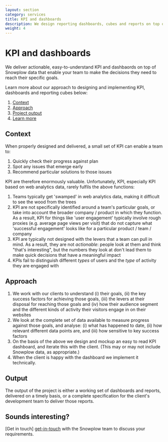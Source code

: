 ```yaml
---
layout: section
category: services
title: KPI and dashboards
description: We design reporting dashboards, cubes and reports on top of Snowplow and related data sets
weight: 4
---
```


# KPI and dashboards

We deliver actionable, easy-to-understand KPI and dashbaords on top of Snowplow data that enable your team to make the decisions they need to reach their specific goals.

Learn more about our approach to designing and implementing KPI, dashboards and reporting cubes below:

1. [Context](#context)
2. [Approach](#approach)
3. [Project output](#output)
4. [Learn more](#learn-more)

<a name="context"><h2>Context</h2></a>

When properly designed and delivered, a small set of KPI can enable a team to:

1. Quickly check their progress against plan
2. Spot any issues that emerge early
3. Recommend particular solutions to those issues

KPI are therefore enormously valuable. Unfortunately, KPI, especially KPI based on web analytics data, rarely fulfils the above functions:

1. Teams typically get 'swamped' in web analytics data, making it difficult to see the wood from the trees
2. KPI are not specifically identified around a team's particular goals, or take into account the broader company / product in which they function. As a result, KPI for things like 'user engagement' typically involve rough proxies (e.g. average page views per visit) that do not capture what 'successful engagement' looks like for a particular product / team / company
3. KPI are typically not designed with the levers that a team can pull in mind. As a result, they are not *actionable*: people look at them and think "that's interesting", but the numbers they look at don't lead them to make quick decisions that have a meaningful impact
4. KPIs fail to distinguish different *types* of users and the *type* of activity they are engaged with

<a name="approach"><h2>Approach</h2></a> 

1. We work with our clients to understand (i) their goals, (ii) the key success factors for achieving those goals, (iii) the levers at their disposal for reaching those goals and (iv) how their audience segment and the different kinds of activity their visitors engage in on their websites
2. We look at the complete set of data available to measure progress against those goals, and analyse: (i) what has happened to date, (ii) how relevant different data points are, and (iii) how sensitive to key success factors
3. On the basis of the above we design and mockup an easy to read KPI dashboard, and iterate this with the client. (This may or may not include Snowplow data, as appropriate.)
4. When the client is happy with the dashboard we implement it technically.

<a name="output"><h2>Output</h2></a>

The output of the project is either a working set of dashboards and reports, delivered on a timely basis, or a complete specification for the client's development team to deliver those reports.

<a name="learn-more"><h2>Sounds interesting?</h2></a>

[Get in touch] [get-in-touch] with the Snowplow team to discuss your requirements.

[get-in-touch]: /about/index.html
[rate-card]: rate-card.html
[analytics]: analytics.html
[implementation]: implementation.html
[custom-dev]: custom-development.html
